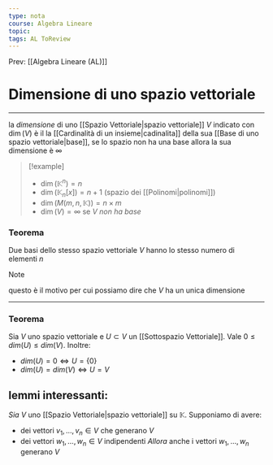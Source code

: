 ```yaml
---
type: nota
course: Algebra Lineare
topic: 
tags: AL ToReview
---
```


Prev: [[Algebra Lineare (AL)]]

# Dimensione di uno spazio vettoriale
---
la _dimensione_ di uno [[Spazio Vettoriale|spazio vettoriale]] $V$ indicato con $\dim(V)$ è il la [[Cardinalità di un insieme|cadinalita]] della sua [[Base di uno spazio vettoriale|base]], se lo spazio non ha una base allora la sua dimensione è $\infty$

> [!example]
> - $\dim(\mathbb{K}^n)=n$
> - $\dim(\mathbb{K}_n[x]) =n+1$ (spazio dei [[Polinomi|polinomi]])
> - $\dim(M(m,n,\mathbb{K})) =n \times m$
> - $\dim(V) =\infty$  se $V$ _non ha base_


### Teorema
Due basi dello stesso spazio vettoriale $V$ hanno lo stesso numero di elementi $n$

>[!note]
> questo è il motivo per cui possiamo dire che  $V$  ha un unica dimensione

---
### Teorema
Sia $V$ uno spazio vettoriale e $U \subset V$ un [[Sottospazio Vettoriale]]. Vale $0 ≤ dim (U) ≤ dim (V)$. Inoltre:

- $dim (U) = 0 \iff U =\{0\}$
- $dim (U) = dim (V) \iff U =V$


## lemmi interessanti:
_Sia_ $V$ uno [[Spazio Vettoriale|spazio vettoriale]] su $\mathbb{K}$. Supponiamo di avere:
- dei vettori $v_1, \dots, v_n \in V$ che generano $V$
- dei vettori $w_1,\dots, w_n \in V$ indipendenti
_Allora_ anche i vettori  $w_1, \dots , w_n$  generano $V$

